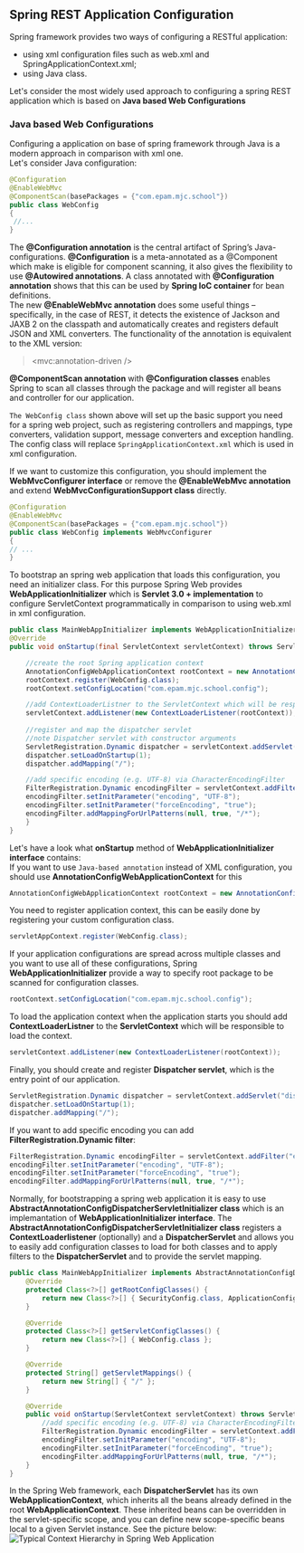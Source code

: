 ## Spring REST Application Configuration

Spring framework provides two ways of configuring a RESTful application:
- using xml configuration files such as web.xml and SpringApplicationContext.xml;
- using Java class.<br>

Let's consider the most widely used approach to configuring a spring REST application which is based on
**Java based Web Configurations**<br>

### Java based Web Configurations

Configuring a application on base of spring framework through Java is a modern approach in comparison with xml one.<br>
Let's consider Java configuration:
```Java
@Configuration
@EnableWebMvc
@ComponentScan(basePackages = {"com.epam.mjc.school"})
public class WebConfig
{
 //...
}
```
The **@Configuration annotation** is the central artifact of Spring’s Java-configurations. **@Configuration** is a meta-annotated as a @Component
which make is eligible for component scanning, it also gives the flexibility to use **@Autowired annotations**.
A class annotated with **@Configuration annotation** shows that this can be used by **Spring IoC container** for bean definitions.<br>
The new **@EnableWebMvc annotation** does some useful things – specifically, in the case of REST,
it detects the existence of Jackson and JAXB 2 on the classpath and automatically creates and registers default JSON and XML converters.
The functionality of the annotation is equivalent to the XML version:<br>
> <mvc:annotation-driven />

**@ComponentScan annotation** with **@Configuration classes** enables Spring to scan all classes through the package and will register all beans and controller for our application.

`The WebConfig class` shown above will set up the basic support you need for a spring web project, such as registering controllers and mappings, type converters, validation support,
message converters and exception handling. The config class will replace `SpringApplicationContext.xml` which is used in xml configuration.

If we want to customize this configuration, you should implement the **WebMvcConfigurer interface** or remove the **@EnableWebMvc annotation** and extend **WebMvcConfigurationSupport class** directly.
```Java
@Configuration
@EnableWebMvc
@ComponentScan(basePackages = {"com.epam.mjc.school"})
public class WebConfig implements WebMvcConfigurer 
{
// ...
}
```

To bootstrap an spring web application that loads this configuration, you need an initializer class. For this purpose Spring Web provides **WebApplicationInitializer** which is **Servlet 3.0 + implementation**
to configure ServletContext programmatically in comparison to using web.xml in xml configuration.
```Java
public class MainWebAppInitializer implements WebApplicationInitializer {
@Override
public void onStartup(final ServletContext servletContext) throws ServletException {

    //create the root Spring application context
    AnnotationConfigWebApplicationContext rootContext = new AnnotationConfigWebApplicationContext();
    rootContext.register(WebConfig.class);
    rootContext.setConfigLocation("com.epam.mjc.school.config");

    //add ContextLoaderListner to the ServletContext which will be responsible to load the application context
    servletContext.addListener(new ContextLoaderListener(rootContext));
    
    //register and map the dispatcher servlet
    //note Dispatcher servlet with constructor arguments
    ServletRegistration.Dynamic dispatcher = servletContext.addServlet("dispatcher",  new DispatcherServlet(servletAppContext));
    dispatcher.setLoadOnStartup(1);
    dispatcher.addMapping("/");

    //add specific encoding (e.g. UTF-8) via CharacterEncodingFilter 
    FilterRegistration.Dynamic encodingFilter = servletContext.addFilter("encoding-filter", new CharacterEncodingFilter());
    encodingFilter.setInitParameter("encoding", "UTF-8");
    encodingFilter.setInitParameter("forceEncoding", "true");
    encodingFilter.addMappingForUrlPatterns(null, true, "/*");
    }
}
```
Let's have a look what **onStartup** method of **WebApplicationInitializer interface** contains:<br>
If you want to use `Java-based annotation` instead of XML configuration, you should use **AnnotationConfigWebApplicationContext** for this
```Java
AnnotationConfigWebApplicationContext rootContext = new AnnotationConfigWebApplicationContext();
```
You need to register application context, this can be easily done by registering your custom configuration class.<br>
```Java
servletAppContext.register(WebConfig.class);
```
If your application configurations are spread across multiple classes and you want to use all of these configurations, Spring **WebApplicationInitializer** provide a way
to specify root package to be scanned for configuration classes.
```Java
rootContext.setConfigLocation("com.epam.mjc.school.config");
```
To load the application context when the application starts you should add **ContextLoaderListner** to the **ServletContext** which will be responsible to load the context.
```Java
servletContext.addListener(new ContextLoaderListener(rootContext));
```
Finally, you should create and register **Dispatcher servlet**, which is the entry point of our application.
```Java
ServletRegistration.Dynamic dispatcher = servletContext.addServlet("dispatcher",  new DispatcherServlet(servletAppContext));
dispatcher.setLoadOnStartup(1);
dispatcher.addMapping("/");
```
If you want to add specific encoding you can add **FilterRegistration.Dynamic filter**:
```Java
FilterRegistration.Dynamic encodingFilter = servletContext.addFilter("encoding-filter", new CharacterEncodingFilter());
encodingFilter.setInitParameter("encoding", "UTF-8");
encodingFilter.setInitParameter("forceEncoding", "true");
encodingFilter.addMappingForUrlPatterns(null, true, "/*");
```
Normally, for bootstrapping a spring web application it is easy to use **AbstractAnnotationConfigDispatcherServletInitializer class** which is
an implemantation of **WebApplicationInitializer interface**. The **AbstractAnnotationConfigDispatcherServletInitializer class** registers a **ContextLoaderlistener** (optionally)
and a **DispatcherServlet** and allows you to easily add configuration classes to load for both classes and to apply filters to the **DispatcherServlet** and to provide the servlet mapping.

```Java
public class MainWebAppInitializer implements AbstractAnnotationConfigDispatcherServletInitializer {
    @Override
    protected Class<?>[] getRootConfigClasses() {
        return new Class<?>[] { SecurityConfig.class, ApplicationConfig.class, RepositoryConfig.class };
    }

    @Override
    protected Class<?>[] getServletConfigClasses() {
        return new Class<?>[] { WebConfig.class };
    }

    @Override
    protected String[] getServletMappings() {
        return new String[] { "/" };
    }

    @Override
    public void onStartup(ServletContext servletContext) throws ServletException {
        //add specific encoding (e.g. UTF-8) via CharacterEncodingFilter
        FilterRegistration.Dynamic encodingFilter = servletContext.addFilter("encoding-filter", new CharacterEncodingFilter());
        encodingFilter.setInitParameter("encoding", "UTF-8");
        encodingFilter.setInitParameter("forceEncoding", "true");
        encodingFilter.addMappingForUrlPatterns(null, true, "/*");
    }
}
```
In the Spring Web framework, each **DispatcherServlet** has its own **WebApplicationContext**,
which inherits all the beans already defined in the root **WebApplicationContext**.
These inherited beans can be overridden in the servlet-specific scope, and you can define new scope-specific beans
local to a given Servlet instance. See the picture below:
![Typical Сontext Hierarchy in Spring Web Application](media/TypicalСontextHierarchyInSpringWebApplication.PNG)



